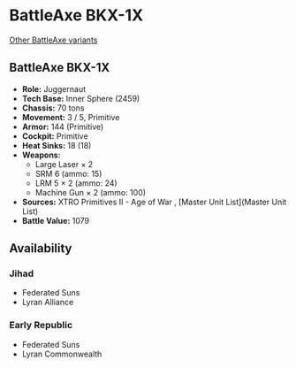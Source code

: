 # BattleAxe BKX-1X 

[Other BattleAxe variants](../battleaxe.md) 

## BattleAxe BKX-1X 

- **Role:** Juggernaut 
- **Tech Base:** Inner Sphere (2459) 
- **Chassis:** 70 tons 
- **Movement:** 3 / 5, Primitive 
- **Armor:** 144 (Primitive) 
- **Cockpit:** Primitive 
- **Heat Sinks:** 18 (18) 
- **Weapons:** 
  - Large Laser × 2 
  - SRM 6 (ammo: 15) 
  - LRM 5 × 2 (ammo: 24) 
  - Machine Gun × 2 (ammo: 100) 
- **Sources:** XTRO Primitives II - Age of War , [Master Unit List](Master Unit List) 
- **Battle Value:** 1079 

## Availability 

### Jihad 

- Federated Suns 
- Lyran Alliance 

### Early Republic 

- Federated Suns 
- Lyran Commonwealth 

